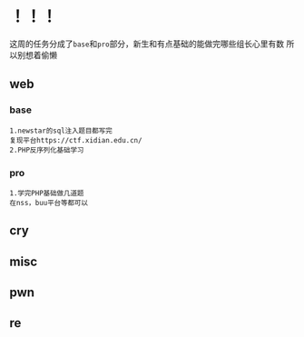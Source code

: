 # ！！！
这周的任务分成了`base`和`pro`部分，新生和有点基础的能做完哪些组长心里有数
所以别想着偷懒
## web
### base
```
1.newstar的sql注入题目都写完
复现平台https://ctf.xidian.edu.cn/
2.PHP反序列化基础学习
```
### pro
```
1.学完PHP基础做几道题
在nss，buu平台等都可以
```
## cry

## misc

## pwn

## re

